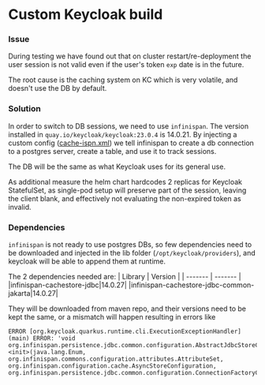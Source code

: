 # Custom Keycloak build

### Issue
During testing we have found out that on cluster restart/re-deployment the user session is not valid even if the user's token `exp` date is in the future.

The root cause is the caching system on KC which is very volatile, and doesn't use the DB by default.

### Solution
In order to switch to DB sessions, we need to use `infinispan`. The version installed in `quay.io/keycloak/keycloak:23.0.4` is 14.0.21. By injecting a custom config ([cache-ispn.xml](./cache-ispn.xml)) we tell infinispan to create a db connection to a postgres server, create a table, and use it to track sessions.

The DB will be the same as what Keycloak uses for its general use.

As additional measure the helm chart hardcodes 2 replicas for Keycloak StatefulSet, as single-pod setup will preserve part of the session, leaving the client blank, and effectively not evaluating the non-expired token as invalid.

### Dependencies
`infinispan` is not ready to use postgres DBs, so few dependencies need to be downloaded and injected in the lib folder (`/opt/keycloak/providers`), and keycloak will be able to append them at runtime.

The 2 dependencies needed are:
| Library | Version |
| ------- | ------- |
|infinispan-cachestore-jdbc|14.0.27|
|infinispan-cachestore-jdbc-common-jakarta|14.0.27|

They will be downloaded from maven repo, and their versions need to be kept the same, or a mismatch will happen resulting in errors like
```
ERROR [org.keycloak.quarkus.runtime.cli.ExecutionExceptionHandler] (main) ERROR: 'void org.infinispan.persistence.jdbc.common.configuration.AbstractJdbcStoreConfiguration.<init>(java.lang.Enum, org.infinispan.commons.configuration.attributes.AttributeSet, org.infinispan.configuration.cache.AsyncStoreConfiguration, org.infinispan.persistence.jdbc.common.configuration.ConnectionFactoryConfiguration)'
```
